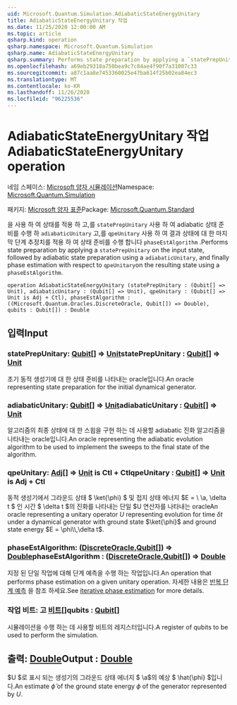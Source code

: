 ```yaml
---
uid: Microsoft.Quantum.Simulation.AdiabaticStateEnergyUnitary
title: AdiabaticStateEnergyUnitary 작업
ms.date: 11/25/2020 12:00:00 AM
ms.topic: article
qsharp.kind: operation
qsharp.namespace: Microsoft.Quantum.Simulation
qsharp.name: AdiabaticStateEnergyUnitary
qsharp.summary: Performs state preparation by applying a `statePrepUnitary` on the input state, followed by adiabatic state preparation using a `adiabaticUnitary`, and finally phase estimation with respect to `qpeUnitary`on the resulting state using a `phaseEstAlgorithm`.
ms.openlocfilehash: a69eb29318a750bea9c7c84ae4f90f7a31007c33
ms.sourcegitcommit: a87c1aa8e7453360025e47ba614f25b02ea84ec3
ms.translationtype: MT
ms.contentlocale: ko-KR
ms.lasthandoff: 11/26/2020
ms.locfileid: "96225536"
---
```

# <a name="adiabaticstateenergyunitary-operation"></a><span data-ttu-id="72c12-102">AdiabaticStateEnergyUnitary 작업</span><span class="sxs-lookup"><span data-stu-id="72c12-102">AdiabaticStateEnergyUnitary operation</span></span>

<span data-ttu-id="72c12-103">네임 스페이스: [Microsoft 양자 시뮬레이션](xref:Microsoft.Quantum.Simulation)</span><span class="sxs-lookup"><span data-stu-id="72c12-103">Namespace: [Microsoft.Quantum.Simulation](xref:Microsoft.Quantum.Simulation)</span></span>

<span data-ttu-id="72c12-104">패키지: [Microsoft 양자 표준](https://nuget.org/packages/Microsoft.Quantum.Standard)</span><span class="sxs-lookup"><span data-stu-id="72c12-104">Package: [Microsoft.Quantum.Standard](https://nuget.org/packages/Microsoft.Quantum.Standard)</span></span>


<span data-ttu-id="72c12-105">을 사용 하 여 상태를 적용 하 고,를 `statePrepUnitary` 사용 하 여 adiabatic 상태 준비를 수행 하 `adiabaticUnitary` 고,를 `qpeUnitary` 사용 하 여 결과 상태에 대 한 마지막 단계 추정치를 적용 하 여 상태 준비를 수행 합니다 `phaseEstAlgorithm` .</span><span class="sxs-lookup"><span data-stu-id="72c12-105">Performs state preparation by applying a `statePrepUnitary` on the input state, followed by adiabatic state preparation using a `adiabaticUnitary`, and finally phase estimation with respect to `qpeUnitary`on the resulting state using a `phaseEstAlgorithm`.</span></span>

```qsharp
operation AdiabaticStateEnergyUnitary (statePrepUnitary : (Qubit[] => Unit), adiabaticUnitary : (Qubit[] => Unit), qpeUnitary : (Qubit[] => Unit is Adj + Ctl), phaseEstAlgorithm : ((Microsoft.Quantum.Oracles.DiscreteOracle, Qubit[]) => Double), qubits : Qubit[]) : Double
```


## <a name="input"></a><span data-ttu-id="72c12-106">입력</span><span class="sxs-lookup"><span data-stu-id="72c12-106">Input</span></span>

### <a name="stateprepunitary--qubit--unit"></a><span data-ttu-id="72c12-107">statePrepUnitary: [Qubit](xref:microsoft.quantum.lang-ref.qubit)[] => [Unit](xref:microsoft.quantum.lang-ref.unit)</span><span class="sxs-lookup"><span data-stu-id="72c12-107">statePrepUnitary : [Qubit](xref:microsoft.quantum.lang-ref.qubit)[] => [Unit](xref:microsoft.quantum.lang-ref.unit)</span></span> 

<span data-ttu-id="72c12-108">초기 동적 생성기에 대 한 상태 준비를 나타내는 oracle입니다.</span><span class="sxs-lookup"><span data-stu-id="72c12-108">An oracle representing state preparation for the initial dynamical generator.</span></span>


### <a name="adiabaticunitary--qubit--unit"></a><span data-ttu-id="72c12-109">adiabaticUnitary: [Qubit](xref:microsoft.quantum.lang-ref.qubit)[] => [Unit](xref:microsoft.quantum.lang-ref.unit)</span><span class="sxs-lookup"><span data-stu-id="72c12-109">adiabaticUnitary : [Qubit](xref:microsoft.quantum.lang-ref.qubit)[] => [Unit](xref:microsoft.quantum.lang-ref.unit)</span></span> 

<span data-ttu-id="72c12-110">알고리즘의 최종 상태에 대 한 스윕을 구현 하는 데 사용할 adiabatic 진화 알고리즘을 나타내는 oracle입니다.</span><span class="sxs-lookup"><span data-stu-id="72c12-110">An oracle representing the adiabatic evolution algorithm to be used to implement the sweeps to the final state of the algorithm.</span></span>


### <a name="qpeunitary--qubit--unit--is-adj--ctl"></a><span data-ttu-id="72c12-111">qpeUnitary: [Adj](xref:microsoft.quantum.lang-ref.qubit)[] => [Unit](xref:microsoft.quantum.lang-ref.unit)  is Ctl + Ctl</span><span class="sxs-lookup"><span data-stu-id="72c12-111">qpeUnitary : [Qubit](xref:microsoft.quantum.lang-ref.qubit)[] => [Unit](xref:microsoft.quantum.lang-ref.unit)  is Adj + Ctl</span></span>

<span data-ttu-id="72c12-112">동적 생성기에서 그라운드 상태 $ \ket{\phi} $ 및 접지 상태 에너지 $E = \\ \a, \delta t $ 인 시간 $ \delta t $의 진화를 나타내는 단일 $U 연산자를 나타내는 oracle</span><span class="sxs-lookup"><span data-stu-id="72c12-112">An oracle representing a unitary operator $U$ representing evolution for time $\delta t$ under a dynamical generator with ground state $\ket{\phi}$ and ground state energy $E = \phi\\,\delta t$.</span></span>


### <a name="phaseestalgorithm--discreteoraclequbit--double"></a><span data-ttu-id="72c12-113">phaseEstAlgorithm: ([DiscreteOracle](xref:Microsoft.Quantum.Oracles.DiscreteOracle),[Qubit](xref:microsoft.quantum.lang-ref.qubit)[]) => [Double](xref:microsoft.quantum.lang-ref.double)</span><span class="sxs-lookup"><span data-stu-id="72c12-113">phaseEstAlgorithm : ([DiscreteOracle](xref:Microsoft.Quantum.Oracles.DiscreteOracle),[Qubit](xref:microsoft.quantum.lang-ref.qubit)[]) => [Double](xref:microsoft.quantum.lang-ref.double)</span></span> 

<span data-ttu-id="72c12-114">지정 된 단일 작업에 대해 단계 예측을 수행 하는 작업입니다.</span><span class="sxs-lookup"><span data-stu-id="72c12-114">An operation that performs phase estimation on a given unitary operation.</span></span>
<span data-ttu-id="72c12-115">자세한 내용은 [반복 단계 예측](/quantum/libraries/characterization#iterative-phase-estimation) 을 참조 하세요.</span><span class="sxs-lookup"><span data-stu-id="72c12-115">See [iterative phase estimation](/quantum/libraries/characterization#iterative-phase-estimation) for more details.</span></span>


### <a name="qubits--qubit"></a><span data-ttu-id="72c12-116">작업 비트: 고 [비트](xref:microsoft.quantum.lang-ref.qubit)[]</span><span class="sxs-lookup"><span data-stu-id="72c12-116">qubits : [Qubit](xref:microsoft.quantum.lang-ref.qubit)[]</span></span>

<span data-ttu-id="72c12-117">시뮬레이션을 수행 하는 데 사용할 비트의 레지스터입니다.</span><span class="sxs-lookup"><span data-stu-id="72c12-117">A register of qubits to be used to perform the simulation.</span></span>



## <a name="output--double"></a><span data-ttu-id="72c12-118">출력: [Double](xref:microsoft.quantum.lang-ref.double)</span><span class="sxs-lookup"><span data-stu-id="72c12-118">Output : [Double](xref:microsoft.quantum.lang-ref.double)</span></span>

<span data-ttu-id="72c12-119">$U $로 표시 되는 생성기의 그라운드 상태 에너지 $ \a$의 예상 $ \hat{\phi} $입니다.</span><span class="sxs-lookup"><span data-stu-id="72c12-119">An estimate $\hat{\phi}$ of the ground state energy $\phi$ of the generator represented by $U$.</span></span>